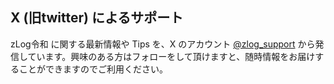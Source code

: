 ## X (旧twitter) によるサポート

zLog令和 に関する最新情報や Tips を、X のアカウント [@zlog_support](https://twitter.com/zLog_support) から発信しています。興味のある方はフォローをして頂けますと、随時情報をお届けすることができますのでご利用ください。
